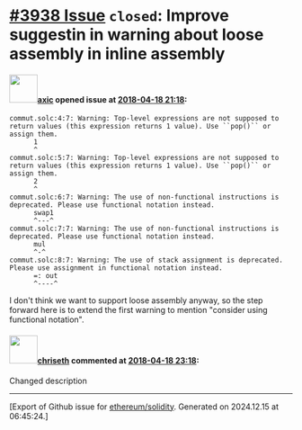 # [\#3938 Issue](https://github.com/ethereum/solidity/issues/3938) `closed`: Improve suggestin in warning about loose assembly in inline assembly

#### <img src="https://avatars.githubusercontent.com/u/20340?v=4" width="50">[axic](https://github.com/axic) opened issue at [2018-04-18 21:18](https://github.com/ethereum/solidity/issues/3938):

```
commut.solc:4:7: Warning: Top-level expressions are not supposed to return values (this expression returns 1 value). Use ``pop()`` or assign them.
      1
      ^
commut.solc:5:7: Warning: Top-level expressions are not supposed to return values (this expression returns 1 value). Use ``pop()`` or assign them.
      2
      ^
commut.solc:6:7: Warning: The use of non-functional instructions is deprecated. Please use functional notation instead.
      swap1
      ^---^
commut.solc:7:7: Warning: The use of non-functional instructions is deprecated. Please use functional notation instead.
      mul
      ^-^
commut.solc:8:7: Warning: The use of stack assignment is deprecated. Please use assignment in functional notation instead.
      =: out
      ^----^
```

I don't think we want to support loose assembly anyway, so the step forward here is to extend the first warning to mention "consider using functional notation".

#### <img src="https://avatars.githubusercontent.com/u/9073706?v=4" width="50">[chriseth](https://github.com/chriseth) commented at [2018-04-18 23:18](https://github.com/ethereum/solidity/issues/3938#issuecomment-382558859):

Changed description


-------------------------------------------------------------------------------



[Export of Github issue for [ethereum/solidity](https://github.com/ethereum/solidity). Generated on 2024.12.15 at 06:45:24.]

